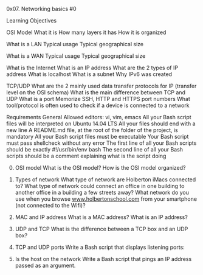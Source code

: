 0x07. Networking basics #0

Learning Objectives

OSI Model
What it is
How many layers it has
How it is organized

What is a LAN
Typical usage
Typical geographical size

What is a WAN
Typical usage
Typical geographical size

What is the Internet
What is an IP address
What are the 2 types of IP address
What is localhost
What is a subnet
Why IPv6 was created

TCP/UDP
What are the 2 mainly used data transfer protocols for IP (transfer level on the OSI schema)
What is the main difference between TCP and UDP
What is a port
Memorize SSH, HTTP and HTTPS port numbers
What tool/protocol is often used to check if a device is connected to a network

Requirements
General
Allowed editors: vi, vim, emacs
All your Bash script files will be interpreted on Ubuntu 14.04 LTS
All your files should end with a new line
A README.md file, at the root of the folder of the project, is mandatory
All your Bash script files must be executable
Your Bash script must pass shellcheck without any error
The first line of all your Bash scripts should be exactly #!/usr/bin/env bash
The second line of all your Bash scripts should be a comment explaining what is the script doing

0. OSI model 
What is the OSI model?
How is the OSI model organized?


1. Types of network 
What type of network are Holberton iMacs connected to?
What type of network could connect an office in one building to another office in a building a few streets away?
What network do you use when you browse www.holbertonschool.com from your smartphone (not connected to the Wifi)?

2. MAC and IP address
What is a MAC address?
What is an IP address?

3. UDP and TCP
What is the difference between a TCP box and an UDP box?

4. TCP and UDP ports
Write a Bash script that displays listening ports:

5. Is the host on the network 
Write a Bash script that pings an IP address passed as an argument.

